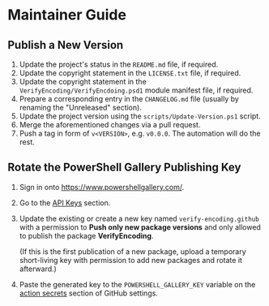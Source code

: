 <!--
SPDX-FileCopyrightText: 2024-2025 VerifyEncoding contributors <https://github.com/ForNeVeR/VerifyEncoding>

SPDX-License-Identifier: MIT
-->

Maintainer Guide
================

Publish a New Version
---------------------
1. Update the project's status in the `README.md` file, if required.
2. Update the copyright statement in the `LICENSE.txt` file, if required.
3. Update the copyright statement in the `VerifyEncoding/VerifyEncdoing.psd1` module manifest file, if required.
4. Prepare a corresponding entry in the `CHANGELOG.md` file (usually by renaming the "Unreleased" section).
5. Update the project version using the `scripts/Update-Version.ps1` script.
6. Merge the aforementioned changes via a pull request.
7. Push a tag in form of `v<VERSION>`, e.g. `v0.0.0`. The automation will do the rest.

Rotate the PowerShell Gallery Publishing Key
--------------------------------------------
1. Sign in onto https://www.powershellgallery.com/.
2. Go to the [API Keys][powershell-gallery.api-keys] section.
3. Update the existing or create a new key named `verify-encoding.github` with a permission to **Push only new package versions** and only allowed to publish the package **VerifyEncoding**.

   (If this is the first publication of a new package,
   upload a temporary short-living key with permission to add new packages
   and rotate it afterward.)
4. Paste the generated key to the `POWERSHELL_GALLERY_KEY` variable on the [action secrets][github.secrets] section of GitHub settings.

[github.secrets]: https://github.com/ForNeVeR/VerifyEncoding/settings/secrets/actions
[powershell-gallery.api-keys]: https://www.powershellgallery.com/account/apikeys
